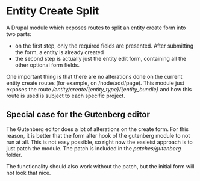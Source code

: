 # Entity Create Split

A Drupal module which exposes routes to split an entity create form into two parts:
- on the first step, only the required fields are presented. After submitting the form, a entity is already created
- the second step is actually just the entity edit form, containing all the other optional form fields.

One important thing is that there are no alterations done on the current entity create routes (for example, on /node/add/page). This module just exposes the route _/entity/create/{entity_type}/{entity_bundle}_ and how this route is used is subject to each specific project.

## Special case for the Gutenberg editor

The Gutenberg editor does a lot of alterations on the create form. For this reason, it is better that the form alter hook of the gutenberg module to not run at all. This is not easy possible, so right now the easieist approach is to just patch the module. The patch is included in the _patches/gutenberg_ folder.

The functionality should also work without the patch, but the initial form will not look that nice.
